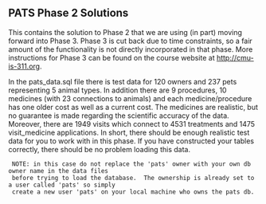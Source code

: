 PATS Phase 2 Solutions 
------------
This contains the solution to Phase 2 that we are using (in part) moving forward into Phase 3.  Phase 3 is cut back due to time constraints, so a fair amount of the functionality is not directly incorporated in that phase.  More instructions for Phase 3 can be found on the course website at http://cmu-is-311.org.

In the pats_data.sql file there is test data for 120 owners and 237 pets representing 5 animal types.  In addition there are 9 procedures, 10 medicines (with 23 connections to animals) and each medicine/procedure has one older cost as well as a current cost.  The medicines are realistic, but no guarantee is made regarding the scientific accuracy of the data.  Moreover, there are 1949 visits which connect to 4531 treatments and 1475 visit_medicine applications.  In short, there should be enough realistic test data for you to work with in this phase.  If you have constructed your tables correctly, there should be no problem loading this data.

```  
 NOTE: in this case do not replace the 'pats' owner with your own db owner name in the data files 
 before trying to load the database.  The ownership is already set to a user called 'pats' so simply 
 create a new user 'pats' on your local machine who owns the pats db.
```